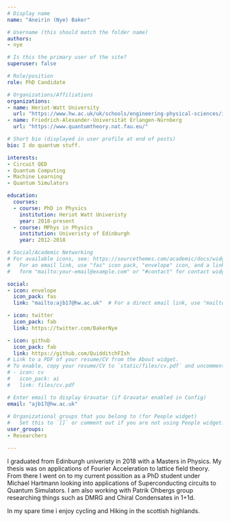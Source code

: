 ```yaml
---
# Display name
name: "Aneirin (Nye) Baker"

# Username (this should match the folder name)
authors:
- nye

# Is this the primary user of the site?
superuser: false

# Role/position
role: PhD Candidate

# Organizations/Affiliations
organizations:
- name: Heriot-Watt University
  url: "https://www.hw.ac.uk/uk/schools/engineering-physical-sciences/institutes/photonics-quantum-sciences.htm"
- name: Friedrich-Alexander-Universität Erlangen-Nürnberg
  url: "https://www.quantumtheory.nat.fau.eu/"  

# Short bio (displayed in user profile at end of posts)
bio: I do quantum stuff.

interests:
- Circuit QED
- Quantum Computing
- Machine Learning
- Quantum Simulators

education:
  courses:
  - course: PhD in Physics 
    institution: Heriot Watt Univeristy
    year: 2018-present
  - course: MPhys in Physics
    institution: Univeristy of Edinburgh
    year: 2012-2018

# Social/Academic Networking
# For available icons, see: https://sourcethemes.com/academic/docs/widgets/#icons
#   For an email link, use "fas" icon pack, "envelope" icon, and a link in the
#   form "mailto:your-email@example.com" or "#contact" for contact widget.

social:
- icon: envelope
  icon_pack: fas
  link: "mailto:ajb17@hw.ac.uk"  # For a direct email link, use "mailto:ajb17@hw.ac.uk".

- icon: twitter
  icon_pack: fab
  link: https://twitter.com/BakerNye

- icon: github
  icon_pack: fab
  link: https://github.com/QuidditchFIsh
# Link to a PDF of your resume/CV from the About widget.
# To enable, copy your resume/CV to `static/files/cv.pdf` and uncomment the lines below.  
# - icon: cv
#   icon_pack: ai
#   link: files/cv.pdf

# Enter email to display Gravatar (if Gravatar enabled in Config)
email: "ajb17@hw.ac.uk"
  
# Organizational groups that you belong to (for People widget)
#   Set this to `[]` or comment out if you are not using People widget.  
user_groups:
- Researchers

---
```


I graduated from Edinburgh univeristy in 2018 with a Masters in Physics. My thesis was on applications of Fourier Acceleration to lattice field theory.
From there I went on to my current possition as a PhD student under Michael Hartmann looking into applications of Superconducting circuits to Quantum Simulators.
I am also working with Patrik Ohbergs group researching things such as DMRG and Chiral Condensates in 1+1d. 

In my spare time i enjoy cycling and Hiking in the scottish highlands. 





